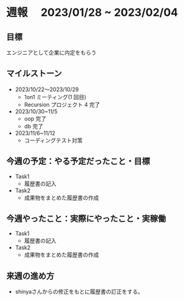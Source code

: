 # 週報　 2023/01/28 ~ 2023/02/04

## 目標

エンジニアとして企業に内定をもらう

## マイルストーン

- 2023/10/22〜2023/10/29
  - 1on1 ミーティング(1 回目)
  - Recursion プロジェクト 4 完了
- 2023/10/30~11/5
  - oop 完了
  - db 完了
- 2023/11/6~11/12
  - コーディングテスト対策

## 今週の予定：やる予定だったこと・目標

- Task1
  - 履歴書の記入
- Task2
  - 成果物をまとめた履歴書の作成

## 今週やったこと：実際にやったこと・実稼働

- Task1
  - 履歴書の記入
- Task2
  - 成果物をまとめた履歴書の作成
## 来週の進め方
- shinyaさんからの修正をもとに履歴書の訂正をする。
